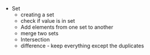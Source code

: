 - Set
  - creating a set
  - check if value is in set
  - Add elements from one set to another
  - merge two sets
  - Intersection
  - difference - keep everything except the duplicates
